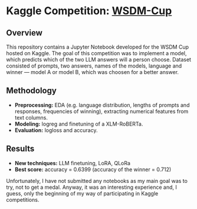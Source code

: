 # Kaggle Competition: [WSDM-Cup](https://www.kaggle.com/competitions/wsdm-cup-multilingual-chatbot-arena/overview)

## Overview
This repository contains a Jupyter Notebook developed for the WSDM Cup hosted on Kaggle. The goal of this competition was to implement a model, which predicts which of the two LLM answers will a person choose. Dataset consisted of prompts, two answers, names of the models, language and winner — model A or model B, which was choosen for a better answer.

## Methodology
- **Preprocessing:** EDA (e.g. language distribution, lengths of prompts and responses, frequencies of winning), extracting numerical features from text columns.
- **Modeling:** logreg and finetuning of a XLM-RoBERTa.
- **Evaluation:** logloss and accuracy.

## Results
- **New techniques:** LLM finetuning, LoRA, QLoRa
- **Best score:** accuracy = 0.6399 (accuracy of the winner = 0.712)

Unfortunately, I have not submitted any notebooks as my main goal was to try, not to get a medal. Anyway, it was an interesting experience and, I guess, only the beginning of my way of participating in Kaggle competitions.
